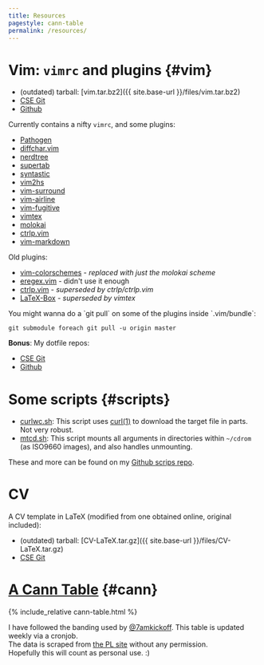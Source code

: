 ```yaml
---
title: Resources
pagestyle: cann-table
permalink: /resources/
---
```

# Vim: `vimrc` and plugins {#vim}

- (outdated) tarball: [vim.tar.bz2]({{ site.base-url }}/files/vim.tar.bz2)
- [CSE Git](https://git.cse.iitb.ac.in/murukesh/vimrc)
- [Github](https://github.com/murukeshm/vimrc)

<div markdown="1" id="plugins-list">

Currently contains a nifty `vimrc`, and some plugins:

- [Pathogen](http://www.vim.org/scripts/script.php?script_id=2332) 
- [diffchar.vim](https://github.com/vim-scripts/diffchar.vim)
- [nerdtree](https://github.com/scrooloose/nerdtree.git)
- [supertab](https://github.com/ervandew/supertab.git)
- [syntastic](https://github.com/scrooloose/syntastic.git)
- [vim2hs](https://github.com/dag/vim2hs)
- [vim-surround](https://github.com/tpope/vim-surround.git)
- [vim-airline](https://github.com/bling/vim-airline)
- [vim-fugitive](https://github.com/tpope/vim-fugitive.git)
- [vimtex](https://github.com/lervag/vimtex)
- [molokai](https://github.com/tomasr/molokai.git)
- [ctrlp.vim](https://github.com/ctrlpvim/ctrlp.vim.git)
- [vim-markdown](https://github.com/gabrielelana/vim-markdown)

Old plugins:

- [vim-colorschemes](https://github.com/flazz/vim-colorschemes.git) - *replaced with just the molokai scheme*
- [eregex.vim](https://github.com/othree/eregex.vim.git) - didn't use it enough
- [ctrlp.vim](https://github.com/kien/ctrlp.vim) - *superseded by ctrlp/ctrlp.vim*         
- [LaTeX-Box](https://github.com/LaTeX-Box-Team/LaTeX-Box.git) - *superseded by vimtex*
</div>
You might wanna do a `git pull` on some of the plugins inside `.vim/bundle`:

    git submodule foreach git pull -u origin master

**Bonus**: My dotfile repos:

- [CSE Git](https://git.cse.iitb.ac.in/murukesh/home)
- [Github](https://github.com/murukeshm/home)

<!-- section -->

# Some scripts {#scripts}

- [curlwc.sh](https://github.com/murukeshm/scripts/blob/master/curlwc.sh):
This script uses [curl(1)](http://manpages.ubuntu.com/curl.1) to download the target file in parts. Not very robust.
- [mtcd.sh](https://github.com/murukeshm/scripts/blob/master/mtcd.sh):
This script mounts all arguments in directories within `~/cdrom` (as ISO9660 images), and also handles unmounting.

These and more can be found on my [Github scrips repo](https://github.com/murukeshm/scripts).

<!-- section -->

# CV
A CV template in LaTeX (modified from one obtained online, original included):  

- (outdated) tarball: [CV-LaTeX.tar.gz]({{ site.base-url }}/files/CV-LaTeX.tar.gz)
- [CSE Git](https://git.cse.iitb.ac.in/murukesh/cv)

<!-- section -->

# [A Cann Table][cann-table] {#cann}

<div id="cann-table-area">
{% include_relative cann-table.html %}
</div>

I have followed the banding used by [@7amkickoff][7amkickoff].
This table is updated weekly via a cronjob.  
The data is scraped from [the PL site][epl]
without any permission.  
Hopefully this will count as personal use. :)

[cann-table]: http://www.sussex.ac.uk/Users/iane/cannyclubs.php
[7amkickoff]: http://www.7amkickoff.com/2012/cann-tables-show-the-gap-between-arsenal-and-the-top-is-smaller-than-you-think/
[epl]: http://www.premierleague.com/en-gb/matchday/league-table.html
